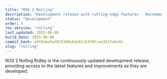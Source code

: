 ```yaml
---
title: "ROS 2 Rolling"
description: "Development release with cutting-edge features - Recommended for developers"
status: "Development"
order: 4
ros_version: "rolling"
last_updated: 2025-08-08
build_date: 2025-08-08
commit_hash: a919a6e5ed8253d0e82e8116470fcee353fe6e91
slug: "rolling"
---
```


ROS 2 Rolling Ridley is the continuously updated development release, providing access to the latest features and improvements as they are developed.